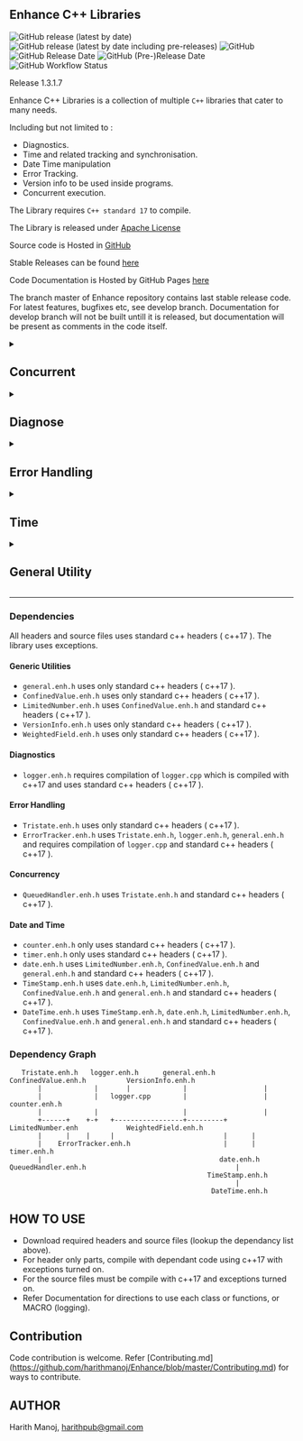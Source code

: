 ## Enhance C++ Libraries ##

![GitHub release (latest by date)](https://img.shields.io/github/v/release/harithmanoj/Enhance?label=stable%20release)
![GitHub release (latest by date including pre-releases)](https://img.shields.io/github/v/release/harithmanoj/Enhance?include_prereleases&label=develop%20release)
![GitHub](https://img.shields.io/github/license/harithmanoj/Enhance)
![GitHub Release Date](https://img.shields.io/github/release-date/harithmanoj/Enhance?label=Stable%20Release%20Date)
![GitHub (Pre-)Release Date](https://img.shields.io/github/release-date-pre/harithmanoj/Enhance?label=develop%20alpha%20release)
![GitHub Workflow Status](https://img.shields.io/github/workflow/status/harithmanoj/Enhance/Test)

Release 1.3.1.7


Enhance C++ Libraries is a collection of multiple `C++` libraries that cater 
to many needs.

Including but not limited to :

* Diagnostics.
* Time and related tracking and synchronisation.
* Date Time manipulation
* Error Tracking.
* Version info to be used inside programs.
* Concurrent execution.

The Library requires `C++ standard 17` to compile.

The Library is released under [Apache License](https://github.com/harithmanoj/Enhance/blob/master/License.md)

Source code is Hosted in [GitHub](https://github.com/harithmanoj/Enhance)

Stable Releases can be found [here](https://github.com/harithmanoj/Enhance/releases)

Code Documentation is Hosted by GitHub Pages [here](https://harithmanoj.github.io/Enhance-cpp-libraries/nav/doc.html)

The branch master of Enhance repository contains last stable release code. For latest features,
bugfixes etc, see develop branch. Documentation for develop branch will not be built untill it 
is released, but documentation will be present as comments in the code itself.

<details>
<summary> <h2> Concurrent </h2> </summary>

Library for ease of concurrent programming.

Exists in `namespace enh`.

### Headers 

`QueuedProcess.enh.h`

### The Library 

* Class to asynchronously handle messages.

</details>

<details>
<summary> <h2> Diagnose </h2> </summary>

Diagnose is a diagnostics library to log to file during sequential code 
execution.

Exists in `namespace debug`, but use Macros for logging easily.

See `logger.enh.h` documentation for usage.

### Headers 

`logger.enh.h`

### The Library 

* Functions that log information to a file unique to each thread
* (E)rror, (W)arning, (I)nfo, (F)atal-(E)rror types of logging.

</details>

<details>
<summary> <h2> Error Handling </h2> </summary>

Error Handling Library is a library that contains functions and classes for 
various error handling uses.

Error tracking functionality and error signaling functionality.

Exists in `namespace enh`.

### Headers 

`ErrorTracker.enh.h`

`Tristate.enh.h`

### The Library 

* Class to be used for base class for inheriting error management functionality.

* Enumeration to provide 3 possible outcomes (good, error, blocked due to 
previous error) for functions.

</details>

<details>
<summary> <h2> Time </h2> </summary>

Library for date-time encapsulation, periodic signaling timer.

Exists in `namespace enh`.

### Header

`timer.enh.h`

`counter.enh.h`

`TimeStamp.enh.h`

`date.enh.h`

`DateTime.enh.h`

### The Library 

* Tracking time in a sec : min : hr : day manner(representation).

* Tracking time elapsed and providing clients to the class periodical signals.

* Block execution of a thread for a period of time accurately.

* Store and manipulate time.

* Store and manipulate date.

* Store and manipulate date and time simultaneously.

</details>

<details>
<summary> <h2> General Utility </h2> </summary>

The library consists of some utility functions, classes, class for versioning 
encapsulation, class for a value confined within dynamic and static limits, 
value which spans different fields of different denominations.

Exists in `namespace enh`.

### Headers 

`general.enh.h`

`ConfinedValue.enh.h`

`LimitedNumber.enh.h`

`WeightedField.enh.h`

`VersionInfo.enh.h`

### The Library 

* Class to be used for storing version information.
* Version of the Enhance C++ library
* Check if bits are high in a variable (also constexpr).
* Check if value is within bounds (also constexpr).
* Signum function and inclusive_ration (also constexpr).
* getOrdinalIndicator returns "th", "st", "nd" "rd" according to argument passed.
* signExtend extends the string format of a numeral by prepending '0' s
* ConfinedValue class for storing a value within bounds
* NumericSystem class for storing a value within 0 and an upper limit.
* Class to hold values which has different denominations. (eg money)
 
</details>

_______________________________________________________________________________

### Dependencies

All headers and source files uses standard c++ headers ( c++17 ).
The library uses exceptions.

#### Generic Utilities

* `general.enh.h` uses only standard c++ headers ( c++17 ).
* `ConfinedValue.enh.h` uses only standard c++ headers ( c++17 ).
* `LimitedNumber.enh.h` uses `ConfinedValue.enh.h` and standard c++ 
headers ( c++17 ).
* `VersionInfo.enh.h` uses only standard c++ headers ( c++17 ).
* `WeightedField.enh.h` uses only standard c++ headers ( c++17 ).

#### Diagnostics

* `logger.enh.h` requires compilation of `logger.cpp` which is compiled with 
c++17 and uses standard c++ headers ( c++17 ).

#### Error Handling 

* `Tristate.enh.h` uses only standard c++ headers ( c++17 ).
* `ErrorTracker.enh.h` uses `Tristate.enh.h`, `logger.enh.h`, `general.enh.h`
and requires compilation of `logger.cpp` and standard c++ headers ( c++17 ).

#### Concurrency

* `QueuedHandler.enh.h` uses `Tristate.enh.h` and standard c++ headers ( c++17 ).

#### Date and Time

* `counter.enh.h` only uses standard c++ headers ( c++17 ).
* `timer.enh.h` only uses standard c++ headers ( c++17 ).
* `date.enh.h` uses `LimitedNumber.enh.h`, `ConfinedValue.enh.h` and 
`general.enh.h` and standard c++ headers ( c++17 ).
* `TimeStamp.enh.h` uses `date.enh.h`, `LimitedNumber.enh.h`, 
`ConfinedValue.enh.h` and `general.enh.h` and standard c++ headers ( c++17 ).
* `DateTime.enh.h` uses `TimeStamp.enh.h`, `date.enh.h`, `LimitedNumber.enh.h`, 
`ConfinedValue.enh.h` and `general.enh.h` and standard c++ headers ( c++17 ).

### Dependency Graph

```
   Tristate.enh.h   logger.enh.h      general.enh.h       ConfinedValue.enh.h          VersionInfo.enh.h 
       |             |       |             |                   |
       |             |   logger.cpp        |                   |                       counter.enh.h 
       |             |                     |                   |
       +------+    +-+   +-----------------+---------+  LimitedNumber.enh            WeightedField.enh.h
       |      |    |     |                           |      |        
       |    ErrorTracker.enh.h                       |      |                             timer.enh.h 
       |                                            date.enh.h
QueuedHandler.enh.h                                     |
                                                 TimeStamp.enh.h
                                                        |
                                                  DateTime.enh.h
```


## HOW TO USE 

* Download required headers and source files (lookup the dependancy list above).
* For header only parts, compile with dependant code using c++17 with 
exceptions turned on.
* For the source files must be compile with c++17 and exceptions turned on.
* Refer Documentation for directions to use each class or functions, or 
MACRO (logging).


## Contribution

Code contribution is welcome. Refer [Contributing.md]
(https://github.com/harithmanoj/Enhance/blob/master/Contributing.md) 
for ways to contribute.



## AUTHOR

Harith Manoj, <harithpub@gmail.com>

